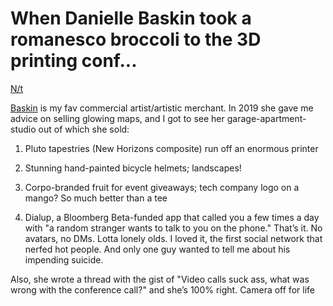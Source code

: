 # When Danielle Baskin took a romanesco broccoli to the 3D printing conf...

[N/t](https://twitter.com/djbaskin/status/1214239123768107009?lang=en)


[Baskin](https://daniellebaskin.com/) is my fav commercial artist/artistic merchant. In 2019 she gave me advice on selling glowing maps, and I got to see her garage-apartment-studio out of which she sold:


1. Pluto tapestries (New Horizons composite) run off an enormous printer

1. Stunning hand-painted bicycle helmets; landscapes!

1. Corpo-branded fruit for event giveaways; tech company logo on a mango? So much better than a tee

1. Dialup, a Bloomberg Beta-funded app that called you a few times a day with "a random stranger wants to talk to you on the phone." That’s it. No avatars, no DMs. Lotta lonely olds. I loved it, the first social network that nerfed hot people. And only one guy wanted to tell me about his impending suicide.
        
Also, she wrote a thread with the gist of "Video calls suck ass, what was wrong with the conference call?" and she’s 100% right. Camera off for life
